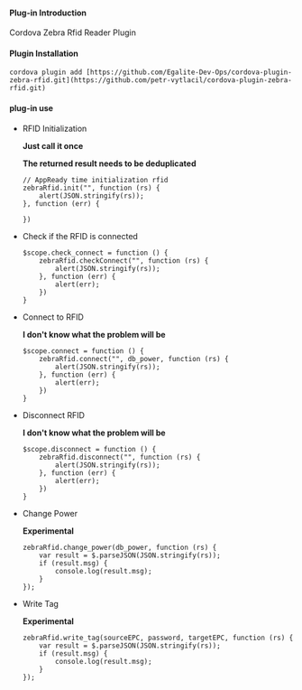 #### Plug-in Introduction
Cordova Zebra Rfid Reader Plugin

#### Plugin Installation
`cordova plugin add [https://github.com/Egalite-Dev-Ops/cordova-plugin-zebra-rfid.git](https://github.com/petr-vytlacil/cordova-plugin-zebra-rfid.git)`

#### plug-in use
- RFID Initialization
	
	**Just call it once**
	
	**The returned result needs to be deduplicated**
	```
	// AppReady time initialization rfid
	zebraRfid.init("", function (rs) {
		alert(JSON.stringify(rs));
	}, function (err) {
		
	})
	```
- Check if the RFID is connected
	```
	$scope.check_connect = function () {
		zebraRfid.checkConnect("", function (rs) {
			alert(JSON.stringify(rs));
		}, function (err) {
			alert(err);
		})
	}
	```


- Connect to RFID

	**I don't know what the problem will be**
	```
	$scope.connect = function () {
		zebraRfid.connect("", db_power, function (rs) {
			alert(JSON.stringify(rs));
		}, function (err) {
			alert(err);
		})
	}
	```

- Disconnect RFID

	**I don't know what the problem will be**
	```
	$scope.disconnect = function () {
		zebraRfid.disconnect("", function (rs) {
			alert(JSON.stringify(rs));
		}, function (err) {
			alert(err);
		})
	}
	```
- Change Power

	**Experimental**
	```
	zebraRfid.change_power(db_power, function (rs) {
		var result = $.parseJSON(JSON.stringify(rs));
		if (result.msg) {
			console.log(result.msg);
		}
	});
	```
- Write Tag

	**Experimental**
	```
	zebraRfid.write_tag(sourceEPC, password, targetEPC, function (rs) {
		var result = $.parseJSON(JSON.stringify(rs));
		if (result.msg) {
			console.log(result.msg);
		}
	});
